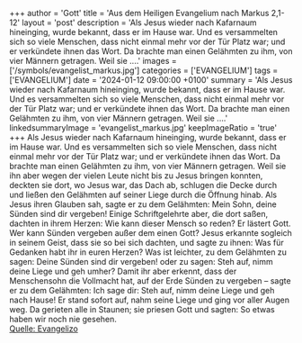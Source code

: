 +++
author = 'Gott'
title = 'Aus dem Heiligen Evangelium nach Markus 2,1-12'
layout = 'post'
description = 'Als Jesus wieder nach Kafarnaum hineinging, wurde bekannt, dass er im Hause war. Und es versammelten sich so viele Menschen, dass nicht einmal mehr vor der Tür Platz war; und er verkündete ihnen das Wort. Da brachte man einen Gelähmten zu ihm, von vier Männern getragen. Weil sie ....'
images = ['/symbols/evangelist_markus.jpg']
categories = ['EVANGELIUM']
tags = ['EVANGELIUM']
date = '2024-01-12 09:00:00 +0100'
summary = 'Als Jesus wieder nach Kafarnaum hineinging, wurde bekannt, dass er im Hause war. Und es versammelten sich so viele Menschen, dass nicht einmal mehr vor der Tür Platz war; und er verkündete ihnen das Wort. Da brachte man einen Gelähmten zu ihm, von vier Männern getragen. Weil sie ....'
linkedsummaryImage = 'evangelist_markus.jpg'
keepImageRatio = 'true'
+++
Als Jesus wieder nach Kafarnaum hineinging, wurde bekannt, dass er im Hause war.
Und es versammelten sich so viele Menschen, dass nicht einmal mehr vor der Tür Platz war; und er verkündete ihnen das Wort.
Da brachte man einen Gelähmten zu ihm, von vier Männern getragen.
Weil sie ihn aber wegen der vielen Leute nicht bis zu Jesus bringen konnten, deckten sie dort, wo Jesus war, das Dach ab, schlugen die Decke durch und ließen den Gelähmten auf seiner Liege durch die Öffnung hinab.<!--more-->
Als Jesus ihren Glauben sah, sagte er zu dem Gelähmten: Mein Sohn, deine Sünden sind dir vergeben!
Einige Schriftgelehrte aber, die dort saßen, dachten in ihrem Herzen:
Wie kann dieser Mensch so reden? Er lästert Gott. Wer kann Sünden vergeben außer dem einen Gott?
Jesus erkannte sogleich in seinem Geist, dass sie so bei sich dachten, und sagte zu ihnen: Was für Gedanken habt ihr in euren Herzen?
Was ist leichter, zu dem Gelähmten zu sagen: Deine Sünden sind dir vergeben! oder zu sagen: Steh auf, nimm deine Liege und geh umher?
Damit ihr aber erkennt, dass der Menschensohn die Vollmacht hat, auf der Erde Sünden zu vergeben – sagte er zu dem Gelähmten:
Ich sage dir: Steh auf, nimm deine Liege und geh nach Hause!
Er stand sofort auf, nahm seine Liege und ging vor aller Augen weg. Da gerieten alle in Staunen; sie priesen Gott und sagten: So etwas haben wir noch nie gesehen.<br> [Quelle: Evangelizo](https://evangeliumtagfuertag.org/DE/gospel)
